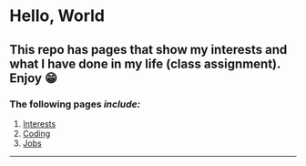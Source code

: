 # Hello, World

## This repo has pages that show my interests and what I have done in my life (class assignment). Enjoy 😁

### The following pages *include:*

1. [Interests](Interests/Interests.md)
2. [Coding](Coding/Coding.md)
3. [Jobs](Jobs/Jobs.md)

---
